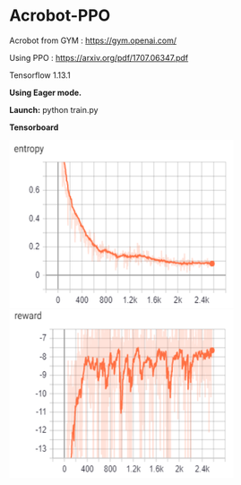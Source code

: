 # Acrobot-PPO

Acrobot from GYM : https://gym.openai.com/

Using PPO : https://arxiv.org/pdf/1707.06347.pdf

Tensorflow 1.13.1

**Using Eager mode.**

**Launch:**
python train.py

**Tensorboard**

<img src="https://github.com/Gouet/Acrobot-PPO/blob/master/images/entropy.png" width="400" height="300">

<img src="https://github.com/Gouet/Acrobot-PPO/blob/master/images/rewards.png" width="400" height="300">
